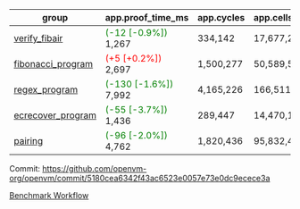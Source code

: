 | group | app.proof_time_ms | app.cycles | app.cells_used | leaf.proof_time_ms | leaf.cycles | leaf.cells_used |
| -- | -- | -- | -- | -- | -- | -- |
| [verify_fibair](https://github.com/openvm-org/openvm/blob/benchmark-results/benchmarks-pr/1369/verify_fibair-5180cea6342f43ac6523e0057e73e0dc9ecece3a.md) |<span style='color: green'>(-12 [-0.9%])</span> 1,267 |  334,142 |  17,677,298 |- | - | - |
| [fibonacci_program](https://github.com/openvm-org/openvm/blob/benchmark-results/benchmarks-pr/1369/fibonacci-5180cea6342f43ac6523e0057e73e0dc9ecece3a.md) |<span style='color: red'>(+5 [+0.2%])</span> 2,697 |  1,500,277 |  50,589,503 |- | - | - |
| [regex_program](https://github.com/openvm-org/openvm/blob/benchmark-results/benchmarks-pr/1369/regex-5180cea6342f43ac6523e0057e73e0dc9ecece3a.md) |<span style='color: green'>(-130 [-1.6%])</span> 7,992 |  4,165,226 |  166,511,152 |- | - | - |
| [ecrecover_program](https://github.com/openvm-org/openvm/blob/benchmark-results/benchmarks-pr/1369/ecrecover-5180cea6342f43ac6523e0057e73e0dc9ecece3a.md) |<span style='color: green'>(-55 [-3.7%])</span> 1,436 |  289,447 |  14,470,186 |- | - | - |
| [pairing](https://github.com/openvm-org/openvm/blob/benchmark-results/benchmarks-pr/1369/pairing-5180cea6342f43ac6523e0057e73e0dc9ecece3a.md) |<span style='color: green'>(-96 [-2.0%])</span> 4,762 |  1,820,436 |  95,832,407 |- | - | - |


Commit: https://github.com/openvm-org/openvm/commit/5180cea6342f43ac6523e0057e73e0dc9ecece3a

[Benchmark Workflow](https://github.com/openvm-org/openvm/actions/runs/14275474254)
